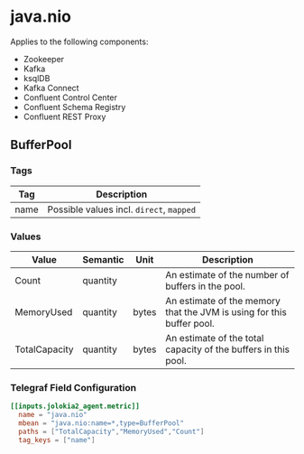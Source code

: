 # java.nio

Applies to the following components:

* Zookeeper
* Kafka
* ksqlDB
* Kafka Connect
* Confluent Control Center
* Confluent Schema Registry
* Confluent REST Proxy

## BufferPool

### Tags

Tag | Description
--- | ---
name | Possible values incl. `direct`, `mapped`

### Values

Value | Semantic | Unit | Description
--- | --- | --- | ---
Count | quantity |  | An estimate of the number of buffers in the pool.
MemoryUsed | quantity | bytes | An estimate of the memory that the JVM is using for this buffer pool.
TotalCapacity | quantity | bytes | An estimate of the total capacity of the buffers in this pool.

### Telegraf Field Configuration

```toml
[[inputs.jolokia2_agent.metric]]
  name = "java.nio"
  mbean = "java.nio:name=*,type=BufferPool"
  paths = ["TotalCapacity","MemoryUsed","Count"]
  tag_keys = ["name"]
```
